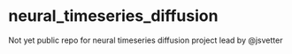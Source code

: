 # neural_timeseries_diffusion
Not yet public repo for neural timeseries diffusion project lead by @jsvetter
